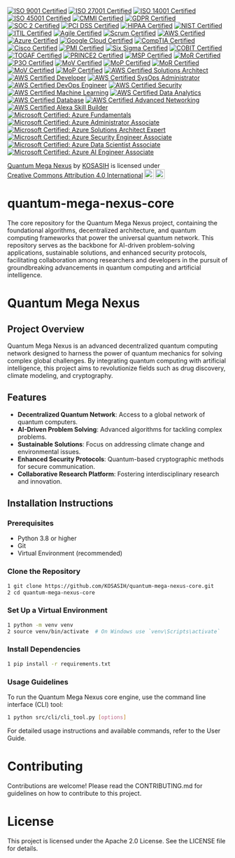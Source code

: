 [![ISO 9001 Certified](https://img.shields.io/badge/ISO%209001-Certified-0072B8?style=flat&logo=iso&logoColor=white)](https://www.iso.org/iso-9001-quality-management.html)
[![ISO 27001 Certified](https://img.shields.io/badge/ISO%2027001-Certified-FF5722?style=flat&logo=iso&logoColor=white)](https://www.iso.org/iso-27001-information-security.html)
[![ISO 14001 Certified](https://img.shields.io/badge/ISO%2014001-Certified-4CAF50?style=flat&logo=iso&logoColor=white)](https://www.iso.org/iso-14001-environmental-management.html)
[![ISO 45001 Certified](https://img.shields.io/badge/ISO%2045001-Certified-FFC107?style=flat&logo=iso&logoColor=white)](https://www.iso.org/iso-45001-occupational-health-and-safety.html)
[![CMMI Certified](https://img.shields.io/badge/CMMI-Certified-673AB7?style=flat&logo=cmmi&logoColor=white)](https://cmmiinstitute.com/)
[![GDPR Certified](https://img.shields.io/badge/GDPR-Certified-2196F3?style=flat&logo=gdpr&logoColor=white)](https://gdpr.eu/)
[![SOC 2 Certified](https://img.shields.io/badge/SOC%202-Certified-FF9800?style=flat&logo=soc&logoColor=white)](https://www.aicpa.org/soc)
[![PCI DSS Certified](https://img.shields.io/badge/PCI%20DSS-Certified-9C27B0?style=flat&logo=pci&logoColor=white)](https://www.pcisecuritystandards.org/)
[![HIPAA Certified](https://img.shields.io/badge/HIPAA-Certified-3F51B5?style=flat&logo=hipaa&logoColor=white)](https://www.hhs.gov/hipaa/index.html)
[![NIST Certified](https://img.shields.io/badge/NIST-Certified-00BCD4?style=flat&logo=nist&logoColor=white)](https://www.nist.gov/)
[![ITIL Certified](https://img.shields.io/badge/ITIL-Certified-8BC34A?style=flat&logo=itil&logoColor=white)](https://www.axelos.com/best-practice-solutions/itil)
[![Agile Certified](https://img.shields.io/badge/Agile-Certified-FFEB3B?style=flat&logo=agile&logoColor=black)](https://www.agilealliance.org/)
[![Scrum Certified](https://img.shields.io/badge/Scrum-Certified-FF4081?style=flat&logo=scrum&logoColor=white)](https://www.scrum.org/)
[![AWS Certified](https://img.shields.io/badge/AWS-Certified-FF9900?style=flat&logo=amazonaws&logoColor=white)](https://aws.amazon.com/certification/)
[![Azure Certified](https://img.shields.io/badge/Azure-Certified-0089D6?style=flat&logo=microsoftazure&logoColor=white)](https://azure.microsoft.com/en-us/certifications/)
[![Google Cloud Certified](https://img.shields.io/badge/Google%20Cloud-Certified-4285F4?style=flat&logo=googlecloud&logoColor=white)](https://cloud.google.com/certification/)
[![CompTIA Certified](https://img.shields.io/badge/CompTIA-Certified-FFB300?style=flat&logo=comptia&logoColor=white)](https://www.comptia.org/)
[![Cisco Certified](https://img.shields.io/badge/Cisco-Certified-1BA0E2?style=flat&logo=cisco&logoColor=white)](https://www.cisco.com/c/en/us/training-events/training-certifications/certifications.html)
[![PMI Certified](https://img.shields.io/badge/PMI-Certified-FFC080?style=flat&logo=pmi&logoColor=white)](https://www.pmi.org/certification)
[![Six Sigma Certified](https://img.shields.io/badge/Six%20Sigma-Certified-FF69B4?style=flat&logo=sixsigma&logoColor=white)](https://www.sixsigma.com/)
[![COBIT Certified](https://img.shields.io/badge/COBIT-Certified-4CAF50?style=flat&logo=cobit&logoColor=white)](https://www.isaca.org/cobit)
[![TOGAF Certified](https://img.shields.io/badge/TOGAF-Certified-2196F3?style=flat&logo=togaf&logoColor=white)](https://www.opengroup.org/togaf)
[![PRINCE2 Certified](https://img.shields.io/badge/PRINCE2-Certified-8BC34A?style=flat&logo=prince2&logoColor=white)](https://www.axelos.com/best-practice-solutions/prince2)
[![MSP Certified](https://img.shields.io/badge/MSP-Certified-FF9800?style=flat&logo=msp&logoColor=white)](https://www.axelos.com/best-practice-solutions/msp)
[![MoR Certified](https://img.shields.io/badge/MoR-Certified-FFC107?style=flat&logo=mor&logoColor=white)](https://www.axelos.com/best-practice-solutions/mor)
[![P3O Certified](https://img.shields.io/badge/P3O-Certified-2196F3?style=flat&logo=p3o&logoColor=white)](https://www.axelos.com/best-practice-solutions/p3o)
[![MoV Certified](https://img.shields.io/badge/MoV-Certified-8BC34A?style=flat&logo=mov&logoColor=white)](https://www.axelos.com/best-practice-solutions/mov)
[![MoP Certified](https://img.shields.io/badge/MoP-Certified-FF9800?style=flat&logo=mop&logoColor=white)](https://www.axelos.com/best-practice-solutions/mop)
[![MoR Certified](https://img.shields.io/badge/MoR-Certified-FFC107?style=flat&logo=mor&logoColor=white)](https://www.axelos.com/best-practice-solutions/mor)
[![MoV Certified](https://img.shields.io/badge/MoV-Certified-2196F3?style=flat&logo=mov&logoColor=white)](https://www.axelos.com/best-practice-solutions/mov)
[![MoP Certified](https://img.shields.io/badge/MoP-Certified-8BC34A?style=flat&logo=mop&logoColor=white)](https://www.axelos.com/best-practice-solutions/mop)
[![AWS Certified Solutions Architect](https://img.shields.io/badge/AWS%20Certified%20Solutions%20Architect-Certified-FF9900?style=flat&logo=amazonaws&logoColor=white)](https://aws.amazon.com/certification/certified-solutions-architect-associate/)
[![AWS Certified Developer](https://img.shields.io/badge/AWS%20Certified%20Developer-Certified-FF9900?style=flat&logo=amazonaws&logoColor=white)](https://aws.amazon.com/certification/certified-developer-associate/)
[![AWS Certified SysOps Administrator](https://img.shields.io/badge/AWS%20Certified%20SysOps%20Administrator-Certified-FF9900?style=flat&logo=amazonaws&logoColor=white)](https://aws.amazon.com/certification/certified-sysops-administrator-associate/)
[![AWS Certified DevOps Engineer](https://img.shields.io/badge/AWS%20Certified%20DevOps%20Engineer-Certified-FF9900?style=flat&logo=amazonaws&logoColor=white)](https://aws.amazon.com/certification/certified-devops-engineer-professional/)
[![AWS Certified Security](https://img.shields.io/badge/AWS%20Certified%20Security-Certified-FF9900?style=flat&logo=amazonaws&logoColor=white)](https://aws.amazon.com/certification/certified-security-specialty/)
[![AWS Certified Machine Learning](https://img.shields.io/badge/AWS%20Certified%20Machine%20Learning-Certified-FF9900?style=flat&logo=amazonaws&logoColor=white)](https://aws.amazon.com/certification/certified-machine-learning-specialty/)
[![AWS Certified Data Analytics](https://img.shields.io/badge/AWS%20Certified%20Data%20Analytics-Certified-FF9900?style=flat&logo=amazonaws&logoColor=white)](https://aws.amazon.com/certification/certified-data-analytics-specialty/)
[![AWS Certified Database](https://img.shields.io/badge/AWS%20Certified%20Database-Certified-FF9900?style=flat&logo=amazonaws&logoColor=white)](https://aws.amazon.com/certification/certified-database-specialty/)
[![AWS Certified Advanced Networking](https://img.shields.io/badge/AWS%20Certified%20Advanced%20Networking-Certified-FF9900?style=flat&logo=amazonaws&logoColor=white)](https://aws.amazon.com/certification/certified-advanced-networking-specialty/)
[![AWS Certified Alexa Skill Builder](https://img.shields.io/badge/AWS%20Certified%20Alexa%20Skill%20Builder-Certified-FF9900?style=flat&logo=amazonaws&logoColor=white)](https://aws.amazon.com/certification/certified-alexa-skill-builder-associate/)
[![Microsoft Certified: Azure Fundamentals](https://img.shields.io/badge/Microsoft%20Certified%3A%20Azure%20Fundamentals-Certified-0089D6?style=flat&logo=microsoftazure&logoColor=white)](https://learn.microsoft.com/en-us/certifications/azure-fundamentals/)
[![Microsoft Certified: Azure Administrator Associate](https://img.shields.io/badge/Microsoft%20Certified%3A%20Azure%20Administrator%20Associate-Certified-0089D6?style=flat&logo=microsoftazure&logoColor=white)](https://learn.microsoft.com/en-us/certifications/azure-administrator/)
[![Microsoft Certified: Azure Solutions Architect Expert](https://img.shields.io/badge/Microsoft%20Certified%3A%20Azure%20Solutions%20Architect%20Expert-Certified-0089D6?style=flat&logo=microsoftazure&logoColor=white)](https://learn.microsoft.com/en-us/certifications/azure-solutions-architect/)
[![Microsoft Certified: Azure Security Engineer Associate](https://img.shields.io/badge/Microsoft%20Certified%3A%20Azure%20Security%20Engineer%20Associate-Certified-0089D6?style=flat&logo=microsoftazure&logoColor=white)](https://learn.microsoft.com/en-us/certifications/azure-security-engineer/)
[![Microsoft Certified: Azure Data Scientist Associate](https://img.shields.io/badge/Microsoft%20Certified%3A%20Azure%20Data%20Scientist%20Associate-Certified-0089D6?style=flat&logo=microsoftazure&logoColor=white)](https://learn.microsoft.com/en-us/certifications/azure-data-scientist/)
[![Microsoft Certified: Azure AI Engineer Associate](https://img.shields.io/badge/Microsoft%20Certified%3A%20Azure%20AI%20Engineer%20Associate-Certified-0089D6?style=flat&logo=microsoftazure&logoColor=white)](https://learn.microsoft.com/en-us/certifications/azure-ai-engineer/)

<p xmlns:cc="http://creativecommons.org/ns#" xmlns:dct="http://purl.org/dc/terms/"><a property="dct:title" rel="cc:attributionURL" href="https://github.com/KOSASIH/quantum-mega-nexus-core">Quantum Mega Nexus</a> by <a rel="cc:attributionURL dct:creator" property="cc:attributionName" href="https://www.linkedin.com/in/kosasih-81b46b5a">KOSASIH</a> is licensed under <a href="https://creativecommons.org/licenses/by/4.0/?ref=chooser-v1" target="_blank" rel="license noopener noreferrer" style="display:inline-block;">Creative Commons Attribution 4.0 International<img style="height:22px!important;margin-left:3px;vertical-align:text-bottom;" src="https://mirrors.creativecommons.org/presskit/icons/cc.svg?ref=chooser-v1" alt=""><img style="height:22px!important;margin-left:3px;vertical-align:text-bottom;" src="https://mirrors.creativecommons.org/presskit/icons/by.svg?ref=chooser-v1" alt=""></a></p>

# quantum-mega-nexus-core
The core repository for the Quantum Mega Nexus project, containing the foundational algorithms, decentralized architecture, and quantum computing frameworks that power the universal quantum network. This repository serves as the backbone for AI-driven problem-solving applications, sustainable solutions, and enhanced security protocols, facilitating collaboration among researchers and developers in the pursuit of groundbreaking advancements in quantum computing and artificial intelligence.

# Quantum Mega Nexus

## Project Overview
Quantum Mega Nexus is an advanced decentralized quantum computing network designed to harness the power of quantum mechanics for solving complex global challenges. By integrating quantum computing with artificial intelligence, this project aims to revolutionize fields such as drug discovery, climate modeling, and cryptography.

## Features
- **Decentralized Quantum Network**: Access to a global network of quantum computers.
- **AI-Driven Problem Solving**: Advanced algorithms for tackling complex problems.
- **Sustainable Solutions**: Focus on addressing climate change and environmental issues.
- **Enhanced Security Protocols**: Quantum-based cryptographic methods for secure communication.
- **Collaborative Research Platform**: Fostering interdisciplinary research and innovation.

## Installation Instructions

### Prerequisites
- Python 3.8 or higher
- Git
- Virtual Environment (recommended)

### Clone the Repository

```bash
1 git clone https://github.com/KOSASIH/quantum-mega-nexus-core.git
2 cd quantum-mega-nexus-core
```

### Set Up a Virtual Environment

```bash
1 python -m venv venv
2 source venv/bin/activate  # On Windows use `venv\Scripts\activate`
```

### Install Dependencies

```bash
1 pip install -r requirements.txt
```

### Usage Guidelines
To run the Quantum Mega Nexus core engine, use the command line interface (CLI) tool:

```bash
1 python src/cli/cli_tool.py [options]
```

For detailed usage instructions and available commands, refer to the User Guide.

# Contributing
Contributions are welcome! Please read the CONTRIBUTING.md for guidelines on how to contribute to this project.

# License
This project is licensed under the Apache 2.0 License. See the LICENSE file for details.

